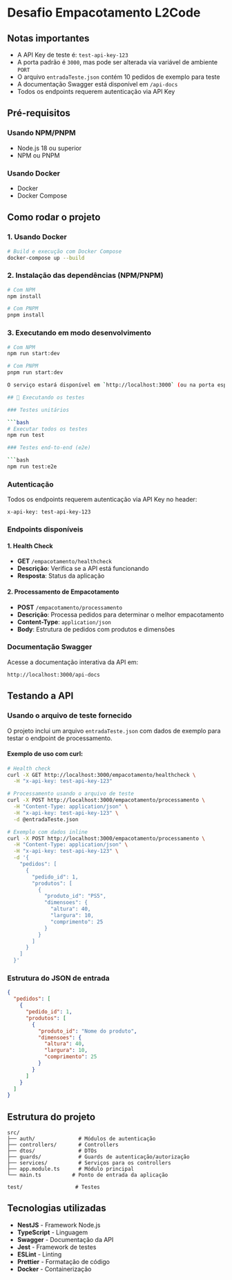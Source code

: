 # Desafio Empacotamento L2Code


## Notas importantes

- A API Key de teste é: `test-api-key-123`
- A porta padrão é `3000`, mas pode ser alterada via variável de ambiente `PORT`
- O arquivo `entradaTeste.json` contém 10 pedidos de exemplo para teste
- A documentação Swagger está disponível em `/api-docs`
- Todos os endpoints requerem autenticação via API Key

## Pré-requisitos

### Usando NPM/PNPM
- Node.js 18 ou superior
- NPM ou PNPM

### Usando Docker
- Docker
- Docker Compose

## Como rodar o projeto

### 1. Usando Docker

```bash
# Build e execução com Docker Compose
docker-compose up --build

```
### 2. Instalação das dependências (NPM/PNPM)

```bash
# Com NPM
npm install

# Com PNPM
pnpm install
```

### 3. Executando em modo desenvolvimento

```bash
# Com NPM
npm run start:dev

# Com PNPM
pnpm run start:dev

O serviço estará disponível em `http://localhost:3000` (ou na porta especificada).

## 🧪 Executando os testes

### Testes unitários

```bash
# Executar todos os testes
npm run test

### Testes end-to-end (e2e)

```bash
npm run test:e2e
```

### Autenticação
Todos os endpoints requerem autenticação via API Key no header:
```
x-api-key: test-api-key-123
```

### Endpoints disponíveis

#### 1. Health Check
- **GET** `/empacotamento/healthcheck`
- **Descrição**: Verifica se a API está funcionando
- **Resposta**: Status da aplicação

#### 2. Processamento de Empacotamento
- **POST** `/empacotamento/processamento`
- **Descrição**: Processa pedidos para determinar o melhor empacotamento
- **Content-Type**: `application/json`
- **Body**: Estrutura de pedidos com produtos e dimensões

### Documentação Swagger
Acesse a documentação interativa da API em:
```
http://localhost:3000/api-docs
```

## Testando a API

### Usando o arquivo de teste fornecido

O projeto inclui um arquivo `entradaTeste.json` com dados de exemplo para testar o endpoint de processamento.

#### Exemplo de uso com curl:

```bash
# Health check
curl -X GET http://localhost:3000/empacotamento/healthcheck \
  -H "x-api-key: test-api-key-123"

# Processamento usando o arquivo de teste
curl -X POST http://localhost:3000/empacotamento/processamento \
  -H "Content-Type: application/json" \
  -H "x-api-key: test-api-key-123" \
  -d @entradaTeste.json

# Exemplo com dados inline
curl -X POST http://localhost:3000/empacotamento/processamento \
  -H "Content-Type: application/json" \
  -H "x-api-key: test-api-key-123" \
  -d '{
    "pedidos": [
      {
        "pedido_id": 1,
        "produtos": [
          {
            "produto_id": "PS5",
            "dimensoes": {
              "altura": 40,
              "largura": 10,
              "comprimento": 25
            }
          }
        ]
      }
    ]
  }'
```

### Estrutura do JSON de entrada

```json
{
  "pedidos": [
    {
      "pedido_id": 1,
      "produtos": [
        {
          "produto_id": "Nome do produto",
          "dimensoes": {
            "altura": 40,
            "largura": 10,
            "comprimento": 25
          }
        }
      ]
    }
  ]
}
```

## Estrutura do projeto

```
src/
├── auth/              # Módulos de autenticação
├── controllers/       # Controllers
├── dtos/              # DTOs
├── guards/            # Guards de autenticação/autorização
├── services/          # Serviços para os controllers
├── app.module.ts      # Módulo principal
└── main.ts          # Ponto de entrada da aplicação

test/                 # Testes
```

## Tecnologias utilizadas

- **NestJS** - Framework Node.js
- **TypeScript** - Linguagem
- **Swagger** - Documentação da API
- **Jest** - Framework de testes
- **ESLint** - Linting
- **Prettier** - Formatação de código
- **Docker** - Containerização
